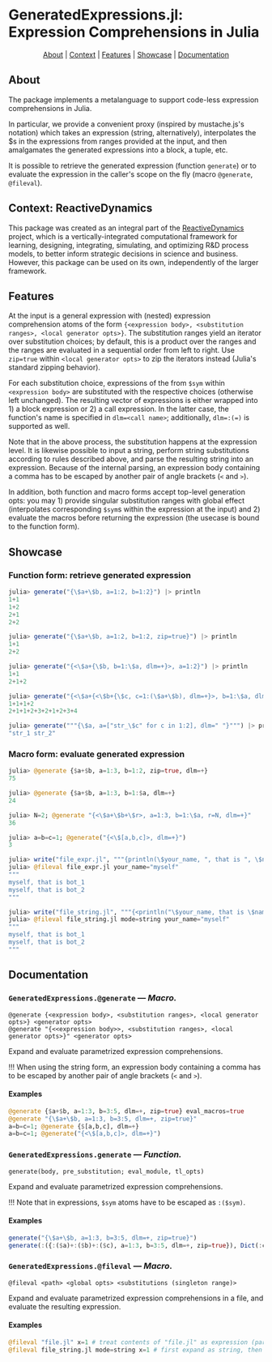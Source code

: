 # GeneratedExpressions.jl: <br> Expression Comprehensions in Julia

<p align="center">
  <a href="#about">About</a> |
  <a href="#context-reactivedynamics">Context</a> |
  <a href="#features">Features</a> |
  <a href="#showcase">Showcase</a> |
  <a href="#documentation">Documentation</a>
</p>

## About

The package implements a metalanguage to support code-less expression comprehensions in Julia. 

In particular, we provide a convenient proxy (inspired by mustache.js's notation) which takes an expression (string, alternatively), interpolates the $s in the expressions from ranges provided at the input, and then amalgamates the generated expressions into a block, a tuple, etc. 

It is possible to retrieve the generated expression (function `generate`) or to evaluate the expression in the caller's scope on the fly (macro `@generate`, `@fileval`).

## Context: ReactiveDynamics

This package was created as an integral part of the [ReactiveDynamics](https://github.com/Merck/ReactiveDynamics.jl) project, which is a vertically-integrated computational framework for learning, designing, integrating, simulating, and optimizing R&D process models, to better inform strategic decisions in science and business. However, this package can be used on its own, independently of the larger framework.

## Features

At the input is a general expression with (nested) expression comprehension atoms of the form `{<expression body>, <substitution ranges>, <local generator opts>}`. The substitution ranges yield an iterator over substitution choices; by default, this is a product over the ranges and the ranges are evaluated in a sequential order from left to right. Use `zip=true` within `<local generator opts>` to zip the iterators instead (Julia's standard zipping behavior).

For each substitution choice, expressions of the from `$sym` within `<expression body>` are substituted with the respective choices (otherwise left unchanged). The resulting vector of expressions is either wrapped into 1) a block expression or 2) a call expression. In the latter case, the function's name is specified in `dlm=<call name>`; additionally, `dlm=:(=)` is supported as well.

Note that in the above process, the substitution happens at the expression level. It is likewise possible to input a string, perform string substitutions according to rules described above, and parse the resulting string into an expression. Because of the internal parsing, an expression body containing a comma has to be escaped by another pair of angle brackets (`<` and `>`).

In addition, both function and macro forms accept top-level generation opts: you may 1) provide singular substitution ranges with global effect (interpolates corresponding `$sym`s within the expression at the input) and 2) evaluate the macros before returning the expression (the usecase is bound to the function form).

## Showcase

### Function form: retrieve generated expression

```julia
julia> generate("{\$a+\$b, a=1:2, b=1:2}") |> println
1+1
1+2
2+1
2+2

julia> generate("{\$a+\$b, a=1:2, b=1:2, zip=true}") |> println
1+1
2+2

julia> generate("{<\$a+{\$b, b=1:\$a, dlm=+}>, a=1:2}") |> println
1+1
2+1+2

julia> generate("{<\$a+{<\$b+{\$c, c=1:(\$a+\$b), dlm=+}>, b=1:\$a, dlm=+}>, a=1:2}") |> println
1+1+1+2
2+1+1+2+3+2+1+2+3+4

julia> generate("""{\$a, a=["str_\$c" for c in 1:2], dlm=" "}""") |> println
"str_1 str_2"
```

### Macro form: evaluate generated expression

```julia
julia> @generate {$a+$b, a=1:3, b=1:2, zip=true, dlm=+}
75

julia> @generate {$a+$b, a=1:3, b=1:$a, dlm=+}
24

julia> N=2; @generate "{<\$a+\$b+\$r>, a=1:3, b=1:\$a, r=N, dlm=+}" 
36

julia> a=b=c=1; @generate("{<\$[a,b,c]>, dlm=+}")
3

julia> write("file_expr.jl", """{println(\$your_name, ", that is ", \$name), name=["bot_\$i" for i in 1:2]}""")
julia> @fileval file_expr.jl your_name="myself"
"""
myself, that is bot_1
myself, that is bot_2
"""

julia> write("file_string.jl", """{<println("\$your_name, that is \$name")>, name=["bot_\$i" for i in 1:2]}""")
julia> @fileval file_string.jl mode=string your_name="myself"
"""
myself, that is bot_1
myself, that is bot_2
"""
```

## Documentation

### `GeneratedExpressions.@generate` — _Macro._
```
@generate {<expression body>, <substitution ranges>, <local generator opts>} <generator opts>
@generate "{<<expression body>>, <substitution ranges>, <local generator opts>}" <generator opts>
```

Expand and evaluate parametrized expression comprehensions.

!!! When using the string form, an expression body containing a comma has to be escaped by another pair of angle brackets (`<` and `>`).

#### Examples
```julia
@generate {$a+$b, a=1:3, b=3:5, dlm=+, zip=true} eval_macros=true
@generate "{\$a+\$b, a=1:3, b=3:5, dlm=+, zip=true}"
a=b=c=1; @generate {$[a,b,c], dlm=+}
a=b=c=1; @generate("{<\$[a,b,c]>, dlm=+}")
```

### `GeneratedExpressions.generate` — _Function._
```    
generate(body, pre_substitution; eval_module, tl_opts)
```
Expand and evaluate parametrized expression comprehensions.

!!! Note that in expressions, `$sym` atoms have to be escaped as `:($sym)`.

#### Examples
```julia
generate("{\$a+\$b, a=1:3, b=3:5, dlm=+, zip=true}")
generate(:({:($a)+:($b)+:($c), a=1:3, b=3:5, dlm=+, zip=true}), Dict(:c=>2))
```

### `GeneratedExpressions.@fileval` — _Macro._
```
@fileval <path> <global opts> <substitutions (singleton range)>
```

Expand and evaluate parametrized expression comprehensions in a file, and evaluate the resulting expression.

#### Examples
```julia
@fileval "file.jl" x=1 # treat contents of "file.jl" as expression (parse first, then expand)
@fileval file_string.jl mode=string x=1 # first expand as string, then eval
```